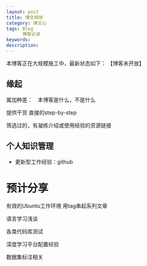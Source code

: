 ```yaml
---
layout: post
title: 博文纲领
category: 博文心
tags: Blog
      博客必读
keywords: 
description: 
---
```


本博客正在大规模施工中，最新状态如下：
【博客未开放】



## 缘起

属加种差：　本博客是什么，不是什么

提供干货
直接的step-by-step

筛选过的，有凝练介绍或使用经验的资源链接


## 个人知识管理

* 更新型工作经验：github


# 预计分享

有效的Ubuntu工作环境
用tag串起系列文章

语言学习浅谈

各类代码库测试

深度学习平台配置经验

数据集标注相关